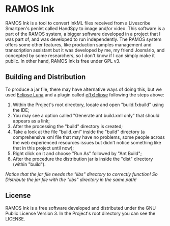 # RAMOS Ink
RAMOS Ink is a tool to convert InkML files received from a Livescribe Smartpen's penlet called HandSpy to image and/or video. This software is a part of the RAMOS system, a bigger software developed in a project that I was part of, and was developed to run independently. The RAMOS system offers some other features, like production samples management and transcription assistant but it was developed by me, my friend Josmário, and concepted by some researchers, so I don't know if I can simply make it public. In other hand, RAMOS Ink is free under GPL v3.

## Building and Distribution

To produce a jar file, there may have alternative ways of doing this, but we used [Eclipse Luna](https://eclipse.org/) and a plugin called [e(fx)clipse](https://www.eclipse.org/efxclipse/index.html) following the steps above:

1.  Within the Project's root directory, locate and open "build.fxbuild" using the IDE;
2.  You may see a option called "Generate ant build.xml only" that should appears as a link;
3.  After the processing the "build" directory is created;
4.  Take a look at the file "build.xml" inside the "build" directory (a comprehensive xml file that may have no problems, some people across the web experienced resources issues but didn't notice something like that in this project until now);
5.  Right click on it and choose "Run As" followed by "Ant Build";
6.  After the procedure the distribution jar is inside the "dist" directory (within "build").

_Notice that the jar file needs the "libs" directory to correctly function! So Distribute the jar file with the "libs" directory in the same path!_  



## License

RAMOS Ink is a free software developed and distributed under the GNU Public License Version 3. In the Project's root directory you can see the LICENSE. 
